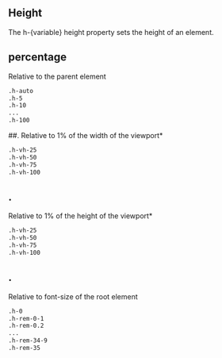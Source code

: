 ## Height

The h-{variable} height property sets the height of an element.

## percentage

Relative to the parent element

```sh 
.h-auto
.h-5
.h-10
...
.h-100
```

##.
Relative to 1% of the width of the viewport*

```sh 
.h-vh-25
.h-vh-50
.h-vh-75
.h-vh-100
```

## .
Relative to 1% of the height of the viewport*

```sh 
.h-vh-25
.h-vh-50
.h-vh-75
.h-vh-100
```

## .
Relative to font-size of the root element

```sh 
.h-0
.h-rem-0-1
.h-rem-0.2
...
.h-rem-34-9
.h-rem-35
```